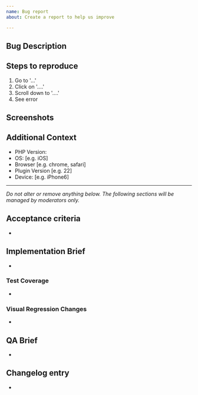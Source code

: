 ```yaml
---
name: Bug report
about: Create a report to help us improve

---
```


## Bug Description

<!-- Please describe clearly and concisely what the bug is. -->

## Steps to reproduce

<!-- Please provide detailed steps on how to reproduce the bug. -->
1. Go to '...'
2. Click on '....'
3. Scroll down to '....'
4. See error

## Screenshots

<!-- If applicable, please add screenshots to help explain your problem. -->

## Additional Context

<!-- Please complete the following information. -->
 - PHP Version: 
 - OS: [e.g. iOS]
 - Browser [e.g. chrome, safari]
 - Plugin Version [e.g. 22]
 - Device: [e.g. iPhone6]

<!-- Please add any additional information about the bug. -->

---------------

_Do not alter or remove anything below. The following sections will be managed by moderators only._

## Acceptance criteria

* <!-- One or more bullet points for acceptance criteria. -->

## Implementation Brief

* <!-- One or more bullet points for how to technically resolve the issue. -->

### Test Coverage

* <!-- One or more bullet points for how to implement automated tests to verify the feature works. -->

### Visual Regression Changes

* <!-- One or more bullet points describing how the feature will affect visual regression tests, if applicable. -->

## QA Brief

* <!-- One or more bullet points for how to test that the issue has been resolved. -->

## Changelog entry

* <!-- One sentence summarizing the PR, to be used in the changelog. -->
